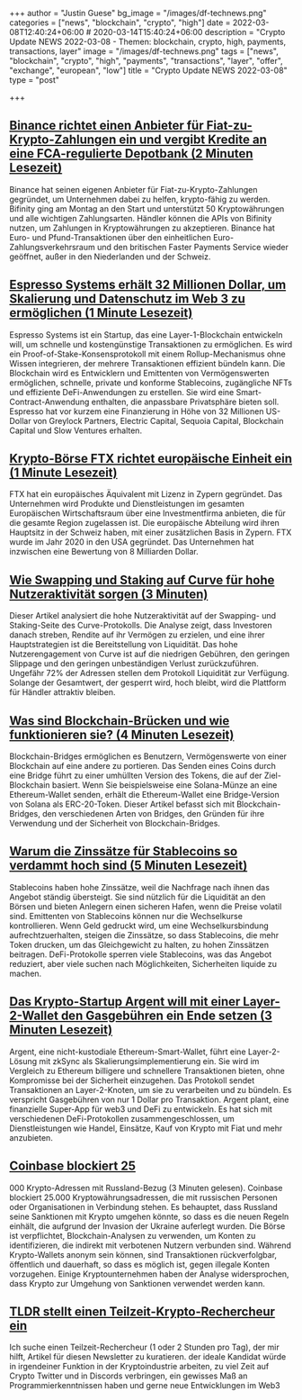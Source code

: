 +++
author = "Justin Guese"
bg_image = "/images/df-technews.png"
categories = ["news", "blockchain", "crypto", "high"]
date = 2022-03-08T12:40:24+06:00 # 2020-03-14T15:40:24+06:00
description = "Crypto Update NEWS 2022-03-08 - Themen: blockchain, crypto, high, payments, transactions, layer"
image = "/images/df-technews.png"
tags = ["news", "blockchain", "crypto", "high", "payments", "transactions", "layer", "offer", "exchange", "european", "low"]
title = "Crypto Update NEWS 2022-03-08"
type = "post"

+++

## [Binance richtet einen Anbieter für Fiat-zu-Krypto-Zahlungen ein und vergibt Kredite an eine FCA-regulierte Depotbank (2 Minuten Lesezeit)](https://www.coindesk.com/business/2022/03/07/binance-sets-up-its-own-fiat-to-crypto-payments-provider/)

 Binance hat seinen eigenen Anbieter für Fiat-zu-Krypto-Zahlungen gegründet, um Unternehmen dabei zu helfen, krypto-fähig zu werden. Bifinity ging am Montag an den Start und unterstützt 50 Kryptowährungen und alle wichtigen Zahlungsarten. Händler können die APIs von Bifinity nutzen, um Zahlungen in Kryptowährungen zu akzeptieren. Binance hat Euro- und Pfund-Transaktionen über den einheitlichen Euro-Zahlungsverkehrsraum und den britischen Faster Payments Service wieder geöffnet, außer in den Niederlanden und der Schweiz.

## [Espresso Systems erhält 32 Millionen Dollar, um Skalierung und Datenschutz im Web 3 zu ermöglichen (1 Minute Lesezeit)](https://www.coindesk.com/business/2022/03/07/espresso-systems-raises-32m-to-bring-scaling-and-privacy-to-web-3/)

 Espresso Systems ist ein Startup, das eine Layer-1-Blockchain entwickeln will, um schnelle und kostengünstige Transaktionen zu ermöglichen. Es wird ein Proof-of-Stake-Konsensprotokoll mit einem Rollup-Mechanismus ohne Wissen integrieren, der mehrere Transaktionen effizient bündeln kann. Die Blockchain wird es Entwicklern und Emittenten von Vermögenswerten ermöglichen, schnelle, private und konforme Stablecoins, zugängliche NFTs und effiziente DeFi-Anwendungen zu erstellen. Sie wird eine Smart-Contract-Anwendung enthalten, die anpassbare Privatsphäre bieten soll. Espresso hat vor kurzem eine Finanzierung in Höhe von 32 Millionen US-Dollar von Greylock Partners, Electric Capital, Sequoia Capital, Blockchain Capital und Slow Ventures erhalten.

## [Krypto-Börse FTX richtet europäische Einheit ein (1 Minute Lesezeit)](https://www.coindesk.com/business/2022/03/07/crypto-exchange-ftx-sets-up-european-unit/)

 FTX hat ein europäisches Äquivalent mit Lizenz in Zypern gegründet. Das Unternehmen wird Produkte und Dienstleistungen im gesamten Europäischen Wirtschaftsraum über eine Investmentfirma anbieten, die für die gesamte Region zugelassen ist. Die europäische Abteilung wird ihren Hauptsitz in der Schweiz haben, mit einer zusätzlichen Basis in Zypern. FTX wurde im Jahr 2020 in den USA gegründet. Das Unternehmen hat inzwischen eine Bewertung von 8 Milliarden Dollar.

## [Wie Swapping und Staking auf Curve für hohe Nutzeraktivität sorgen (3 Minuten)](https://thedefiant.io/curve-finance-growth-slippage/)

 Dieser Artikel analysiert die hohe Nutzeraktivität auf der Swapping- und Staking-Seite des Curve-Protokolls. Die Analyse zeigt, dass Investoren danach streben, Rendite auf ihr Vermögen zu erzielen, und eine ihrer Hauptstrategien ist die Bereitstellung von Liquidität. Das hohe Nutzerengagement von Curve ist auf die niedrigen Gebühren, den geringen Slippage und den geringen unbeständigen Verlust zurückzuführen. Ungefähr 72% der Adressen stellen dem Protokoll Liquidität zur Verfügung. Solange der Gesamtwert, der gesperrt wird, hoch bleibt, wird die Plattform für Händler attraktiv bleiben.

## [Was sind Blockchain-Brücken und wie funktionieren sie? (4 Minuten Lesezeit)](https://www.coindesk.com/learn/what-are-blockchain-bridges-and-how-do-they-work/)

 Blockchain-Bridges ermöglichen es Benutzern, Vermögenswerte von einer Blockchain auf eine andere zu portieren. Das Senden eines Coins durch eine Bridge führt zu einer umhüllten Version des Tokens, die auf der Ziel-Blockchain basiert. Wenn Sie beispielsweise eine Solana-Münze an eine Ethereum-Wallet senden, erhält die Ethereum-Wallet eine Bridge-Version von Solana als ERC-20-Token. Dieser Artikel befasst sich mit Blockchain-Bridges, den verschiedenen Arten von Bridges, den Gründen für ihre Verwendung und der Sicherheit von Blockchain-Bridges.

## [Warum die Zinssätze für Stablecoins so verdammt hoch sind (5 Minuten Lesezeit)](https://www.coindesk.com/layer2/2022/03/07/why-stablecoin-interest-rates-are-so-damn-high/)

 Stablecoins haben hohe Zinssätze, weil die Nachfrage nach ihnen das Angebot ständig übersteigt. Sie sind nützlich für die Liquidität an den Börsen und bieten Anlegern einen sicheren Hafen, wenn die Preise volatil sind. Emittenten von Stablecoins können nur die Wechselkurse kontrollieren. Wenn Geld gedruckt wird, um eine Wechselkursbindung aufrechtzuerhalten, steigen die Zinssätze, so dass Stablecoins, die mehr Token drucken, um das Gleichgewicht zu halten, zu hohen Zinssätzen beitragen. DeFi-Protokolle sperren viele Stablecoins, was das Angebot reduziert, aber viele suchen nach Möglichkeiten, Sicherheiten liquide zu machen.

## [Das Krypto-Startup Argent will mit einer Layer-2-Wallet den Gasgebühren ein Ende setzen (3 Minuten Lesezeit)](https://techcrunch.com/2022/03/07/crypto-startup-argent-wants-to-put-an-end-to-gas-fees-with-layer-2-wallet/)

 Argent, eine nicht-kustodiale Ethereum-Smart-Wallet, führt eine Layer-2-Lösung mit zkSync als Skalierungsimplementierung ein. Sie wird im Vergleich zu Ethereum billigere und schnellere Transaktionen bieten, ohne Kompromisse bei der Sicherheit einzugehen. Das Protokoll sendet Transaktionen an Layer-2-Knoten, um sie zu verarbeiten und zu bündeln. Es verspricht Gasgebühren von nur 1 Dollar pro Transaktion. Argent plant, eine finanzielle Super-App für web3 und DeFi zu entwickeln. Es hat sich mit verschiedenen DeFi-Protokollen zusammengeschlossen, um Dienstleistungen wie Handel, Einsätze, Kauf von Krypto mit Fiat und mehr anzubieten.

## [Coinbase blockiert 25](https://www.theverge.com/2022/3/7/22965605/coinbase-russian-sanctions-address-blocking)

000 Krypto-Adressen mit Russland-Bezug (3 Minuten gelesen). Coinbase blockiert 25.000 Kryptowährungsadressen, die mit russischen Personen oder Organisationen in Verbindung stehen. Es behauptet, dass Russland seine Sanktionen mit Krypto umgehen könnte, so dass es die neuen Regeln einhält, die aufgrund der Invasion der Ukraine auferlegt wurden. Die Börse ist verpflichtet, Blockchain-Analysen zu verwenden, um Konten zu identifizieren, die indirekt mit verbotenen Nutzern verbunden sind. Während Krypto-Wallets anonym sein können, sind Transaktionen rückverfolgbar, öffentlich und dauerhaft, so dass es möglich ist, gegen illegale Konten vorzugehen. Einige Kryptounternehmen haben der Analyse widersprochen, dass Krypto zur Umgehung von Sanktionen verwendet werden kann.

## [TLDR stellt einen Teilzeit-Krypto-Rechercheur ein](https://danni763618.typeform.com/to/HxKRGrnY/1/0100017f69d96015-752e81d9-5e8d-4e74-9ce8-656541084da5-000000/fPzQWu-sfcXJfBIryg3w9eKBDKBc_tzfMPlskwd_CZM=240)

 Ich suche einen Teilzeit-Rechercheur (1 oder 2 Stunden pro Tag), der mir hilft, Artikel für diesen Newsletter zu kuratieren. der ideale Kandidat würde in irgendeiner Funktion in der Kryptoindustrie arbeiten, zu viel Zeit auf Crypto Twitter und in Discords verbringen, ein gewisses Maß an Programmierkenntnissen haben und gerne neue Entwicklungen im Web3

